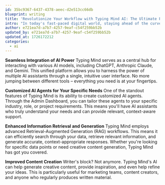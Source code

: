 ```yaml
---
id: 35bc9367-6437-4378-aeec-d2e513cc66db
blueprint: writing
title: 'Revolutionize Your Workflow with Typing Mind AI: The Ultimate Productivity Booster'
intro: "In today's fast-paced digital world, staying ahead of the curve is crucial for professionals and businesses alike. Enter Typing Mind AI, a game-changing tool that's set to transform the way we work, think, and create. In this article, we'll explore how Typing Mind AI can significantly improve your workflow and boost your productivity to new heights."
author: e721ea7d-a7b7-4257-9eaf-c54f259bb52b
updated_by: e721ea7d-a7b7-4257-9eaf-c54f259bb52b
updated_at: 1726172212
categories:
  - ai
---
```

**Seamless Integration of AI Power**
Typing Mind serves as a central hub for interacting with various AI models, including ChatGPT, Anthropic Claude, and Gemini. This unified platform allows you to harness the power of multiple AI assistants through a single, intuitive user interface. No more jumping between different tools – everything you need is at your fingertips.

**Customized AI Agents for Your Specific Needs**
One of the standout features of Typing Mind is its ability to create customized AI agents. Through the Admin Dashboard, you can tailor these agents to your specific industry, role, or project requirements. This means you'll have AI assistants who truly understand your needs and can provide relevant, context-aware support.

**Enhanced Information Retrieval and Generation**
Typing Mind employs advanced Retrieval-Augmented Generation (RAG) workflows. This means it can efficiently search through your data, retrieve relevant information, and generate accurate, context-appropriate responses. Whether you're looking for specific data points or need creative content generation, Typing Mind has got you covered.

**Improved Content Creation**
Writer's block? Not anymore. Typing Mind's AI can help generate creative content, provide inspiration, and even help refine your ideas. This is particularly useful for marketing teams, content creators, and anyone who regularly produces written material.